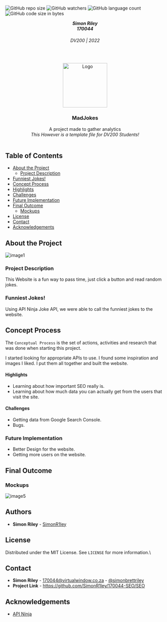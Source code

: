 <!-- REPLACE ALL THE [SimonR1ley] TEXT WITH YOUR GITHUB PROFILE NAME & THE [termoneexample] WITH THE NAME OF YOUR GITHUB PROJECT -->

<!-- Repository Information & Links-->
<br />

![GitHub repo size](https://img.shields.io/github/repo-size/SimonR1ley//170044-SEO)
![GitHub watchers](https://img.shields.io/github/watchers/SimonR1ley//170044-SEO)
![GitHub language count](https://img.shields.io/github/languages/count/SimonR1ley//170044-SEO)
![GitHub code size in bytes](https://img.shields.io/github/languages/code-size/SimonR1ley//170044-SEO)


<!-- HEADER SECTION -->
<h5 align="center" style="padding:0;margin:0;">Simon Riley</h5>
<h5 align="center" style="padding:0;margin:0;">170044</h5>
<h6 align="center">DV200 | 2022</h6>
</br>
<p align="center">

  <a href="https://github.com/SimonR1ley/170044-SEO/SEO">
    <img src="/SEO/Logo.png" alt="Logo" width="140" height="140">
  </a>
  
  <h3 align="center">MadJokes</h3>

  <p align="center">
    A project made to gather analytics  <br>
    <i>This However is a template file for DV200 Students!</i> 
    
   <br />
   <br />
</p>
<!-- TABLE OF CONTENTS -->

## Table of Contents

* [About the Project](#about-the-project)
  * [Project Description](#project-description)
* [Funniest Jokes!](#funniest-jokes)
* [Concept Process](#concept-process)
* [Highlights](#highlights)
* [Challenges](#challenges)
* [Future Implementation](#peer-reviews)
* [Final Outcome](#final-outcome)
    * [Mockups](#mockups)
* [License](#license)
* [Contact](#contact)
* [Acknowledgements](#acknowledgements)

<!--PROJECT DESCRIPTION-->
## About the Project
<!-- header image of project -->
![image1](/SEO/Images/MockupOne.png)

### Project Description

This Website is a fun way to pass time, just click a button and read random jokes.

### Funniest Jokes! 

Using API Ninja Joke API, we were able to call the funniest jokes to the website.


<!-- CONCEPT PROCESS -->
<!-- Briefly explain your concept ideation process -->
<!-- here you will add things like wireframing, data structure planning, anything that shows your process. You need to include images-->
## Concept Process

The `Conceptual Process` is the set of actions, activities and research that was done when starting this project.

I started looking for appropriate APIs to use.
I found some inspiration and images I liked.
I put them all together and built the website.

#### Highlights
<!-- stipulated the highlight you experienced with the project -->
* Learning about how important SEO really is.
* Learning about how much data you can actually get from the users that visit the site.

#### Challenges
<!-- stipulated the challenges you faced with the project and why you think you faced it or how you think you'll solve it (if not solved) -->
* Getting data from Google Search Console.
* Bugs.


### Future Implementation
<!-- stipulate functionality and improvements that can be implemented in the future. -->

* Better Design for the website.
* Getting more users on the website.

<!-- MOCKUPS -->
## Final Outcome

### Mockups

![image5](/SEO/Images/MockupFive.png)
<br>

<!-- AUTHORS -->
## Authors

* **Simon Riley** - [SimonR1ley](https://github.com/SimonR1ley)

<!-- LICENSE -->
## License

Distributed under the MIT License. See `LICENSE` for more information.\

<!-- LICENSE -->
## Contact

* **Simon Riley** - [170044@virtualwindow.co.za](mailto:email@address) - [@simonbrettriley](https://www.instagram.com/simonbrettriley/) 
* **Project Link** - https://github.com/SimonR1ley/170044-SEO/SEO

<!-- ACKNOWLEDGEMENTS -->
## Acknowledgements
<!-- all resources that you used and Acknowledgements here -->
* [API Ninja](https://api-ninjas.com/)
